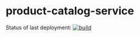# product-catalog-service

Status of last deployment:
[![build](https://github.com/MarketplaceWithoutName/product-catalog-service/actions/workflows/build.yml/badge.svg?branch=master)](https://github.com/MarketplaceWithoutName/product-catalog-service/actions/workflows/build.yml)
